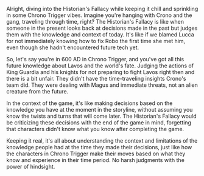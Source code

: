 Alright, diving into the Historian's Fallacy while keeping it chill and sprinkling in some Chrono Trigger vibes. Imagine you're hanging with Crono and the gang, traveling through time, right? The Historian's Fallacy is like when someone in the present looks back at decisions made in the past but judges them with the knowledge and context of today. It's like if we blamed Lucca for not immediately knowing how to fix Robo the first time she met him, even though she hadn't encountered future tech yet.

So, let's say you're in 600 AD in Chrono Trigger, and you've got all this future knowledge about Lavos and the world's fate. Judging the actions of King Guardia and his knights for not preparing to fight Lavos right then and there is a bit unfair. They didn't have the time-traveling insights Crono's team did. They were dealing with Magus and immediate threats, not an alien creature from the future.

In the context of the game, it's like making decisions based on the knowledge you have at the moment in the storyline, without assuming you know the twists and turns that will come later. The Historian's Fallacy would be criticizing these decisions with the end of the game in mind, forgetting that characters didn't know what you know after completing the game.

Keeping it real, it's all about understanding the context and limitations of the knowledge people had at the time they made their decisions, just like how the characters in Chrono Trigger make their moves based on what they know and experience in their time period. No harsh judgments with the power of hindsight.